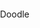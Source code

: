 <!DOCTYPE html>
<html lang="en-US">
    <head>
        <meta charset="utf-8"/>
        <title>Test</title>
        <style>
            body{
                padding: 0px;
                margin: 0px;
                background-colour: #eee;
            }
            h1{
            }
        </style>
    </head>
    <body>
    <p> Doodle </p1>
    </body>
</html>
